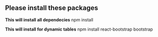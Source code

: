 ## Please install these packages 

**This will install all dependecies**
npm install 


**This will install for dynamic tables**
npm install react-bootstrap bootstrap


